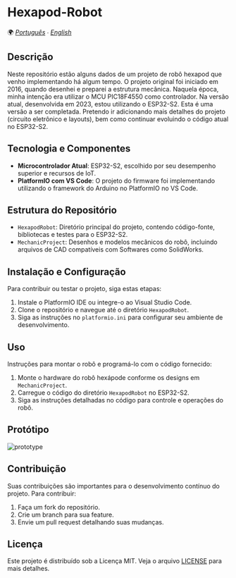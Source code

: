 # Hexapod-Robot

🌍 *[Português](README.md) ∙ [English](README_en.md)*

## Descrição
Neste repositório estão alguns dados de um projeto de robô hexapod que venho implementando há algum tempo. O projeto original foi iniciado em 2016, quando desenhei e preparei a estrutura mecânica. Naquela época, minha intenção era utilizar o MCU PIC18F4550 como controlador. Na versão atual, desenvolvida em 2023, estou utilizando o ESP32-S2. Esta é uma versão a ser completada. Pretendo ir adicionando mais detalhes do projeto (circuito eletrônico e layouts), bem como continuar evoluindo o código atual no ESP32-S2.

## Tecnologia e Componentes
- **Microcontrolador Atual**: ESP32-S2, escolhido por seu desempenho superior e recursos de IoT.
- **PlatformIO com VS Code**: O projeto do firmware foi implementando utilizando o framework do Arduino no PlatformIO no VS Code.

## Estrutura do Repositório
- `HexapodRobot`: Diretório principal do projeto, contendo código-fonte, bibliotecas e testes para o ESP32-S2.
- `MechanicProject`: Desenhos e modelos mecânicos do robô, incluindo arquivos de CAD compatíveis com Softwares como SolidWorks.

## Instalação e Configuração
Para contribuir ou testar o projeto, siga estas etapas:
1. Instale o PlatformIO IDE ou integre-o ao Visual Studio Code.
2. Clone o repositório e navegue até o diretório `HexapodRobot`.
3. Siga as instruções no `platformio.ini` para configurar seu ambiente de desenvolvimento.

## Uso
Instruções para montar o robô e programá-lo com o código fornecido:
1. Monte o hardware do robô hexápode conforme os designs em `MechanicProject`.
2. Carregue o código do diretório `HexapodRobot` no ESP32-S2.
3. Siga as instruções detalhadas no código para controle e operações do robô.

## Protótipo

![prototype](./resource/prototype.gif)

## Contribuição
Suas contribuições são importantes para o desenvolvimento contínuo do projeto. Para contribuir:
1. Faça um fork do repositório.
2. Crie um branch para sua feature.
3. Envie um pull request detalhando suas mudanças.

## Licença
Este projeto é distribuído sob a Licença MIT. Veja o arquivo [LICENSE](LICENSE) para mais detalhes.

